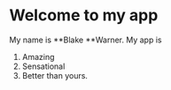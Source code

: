 # Welcome to my app

My name is **Blake **Warner.
My app is 
1. Amazing
2. Sensational
3. Better than yours.

